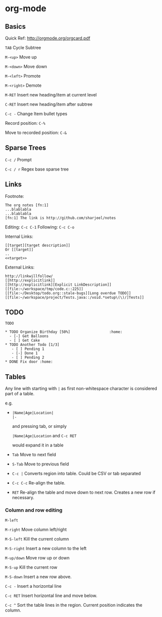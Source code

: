 # org-mode

## Basics

Quick Ref: http://orgmode.org/orgcard.pdf

`TAB` Cycle Subtree

`M-<up>` Move up

`M-<down>` Move down

`M-<left>` Promote

`M-<right>` Demote

`M-RET` Insert new heading/item at current level

`C-RET` Insert new heading/item after subtree

`C-c -` Change Item bullet types

Record position: `C-%`

Move to recorded position: `C-&`


## Sparse Trees

`C-c /` Prompt

`C-c / r` Regex base sparse tree

## Links

Footnote:

```
The org notes [fn:1]
...blablabla
...blablabla
[fn:1] The link is http://github.com/sharjeel/notes
```

Editing: `C-c C-1`
Following: `C-c C-o`

Internal Links:

```
[[target][target description]]
Or [[target]]
..    
<<target>>
```

External Links:

```
http://linkwillfollow/
[[http://explicitlink]]
[[http://explicitlink][Explicit LinkDescription]]
[[file:~/workspace/tmp/code.c::225]]
[[file:~/Desktop/todo.org::stale-bugs][Long overdue TODO]]
[[file:~/workspace/project/Tests.java::/void.*setup\(\)/]Tests]]
```

## TODO

```
TODO

* TODO Organize Birthday [50%]                  :home:
  - [-] Get Balloons 
  - [ ] Get Cake
* TODO Another Todo [1/3]
   - [ ] Pending 1
   - [-] Done 1
   - [ ] Pending 2
* DONE Fix door :home:
```

## Tables

Any line with starting with `|` as first non-whitespace character is considered part of a table.

e.g. 

 *  ```
    |Name|Age|Location|
    |-
    ```

	and pressing tab,
    or simply

    ```|Name|Age|Location``` and `C-c RET`
    
    would expand it in a table
    
* `Tab` Move to next field
* `S-Tab` Move to previous field
* `C-c |` Converts region into table. Could be CSV or tab separated
* `C-c C-c` Re-align the table.
* `RET` Re-align the table and move down to next row. Creates a new row if necessary.

### Column and row editing

`M-left`

`M-right`   Move column left/right

`M-S-left`    Kill the current column

`M-S-right`    Insert a new column to the left

`M-up/down`    Move row up or down

`M-S-up`    Kill the current row

`M-S-down`    Insert a new row above.

`C-c -`    Insert a horizontal line

`C-c RET`    Insert horizontal line and move below.

`C-c ^`    Sort the table lines in the region. Current position indicates the column.

